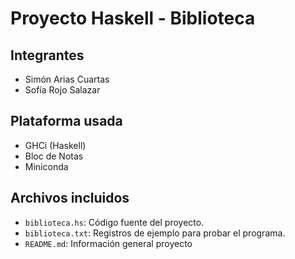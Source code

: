# Proyecto Haskell - Biblioteca

## Integrantes
- Simón Arias Cuartas
- Sofía Rojo Salazar

## Plataforma usada
- GHCi (Haskell)
- Bloc de Notas
- Miniconda

## Archivos incluidos
- `biblioteca.hs`: Código fuente del proyecto.
- `biblioteca.txt`: Registros de ejemplo para probar el programa.
- `README.md`: Información general proyecto

